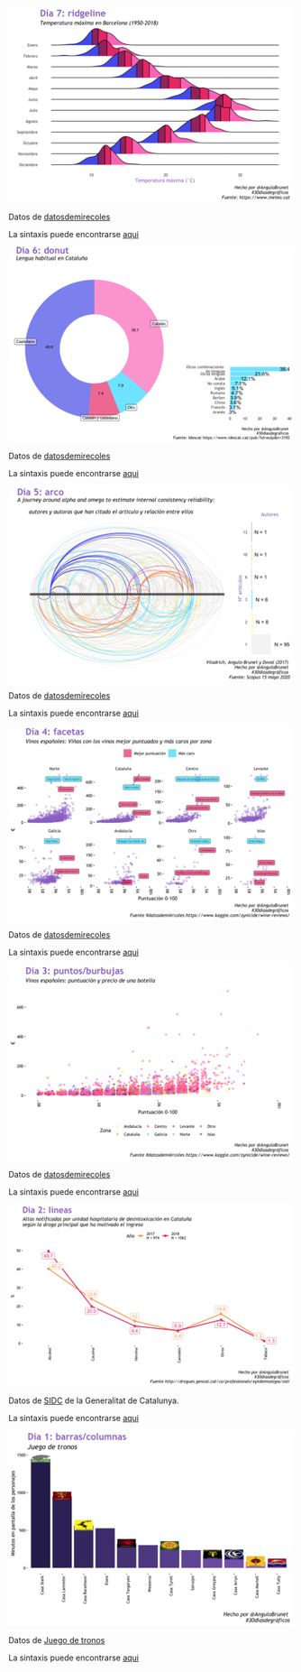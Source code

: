 


![DAY7](https://github.com/AnguloB/datosdemiercoles/blob/master/00_30diasDeGraficos/07_ridgeline/07_ridgeline.png)

Datos de [datosdemirecoles](https://github.com/cienciadedatos/datos-de-miercoles)

 La sintaxis puede encontrarse [aqui](https://github.com/AnguloB/datosdemiercoles/blob/master/00_30diasDeGraficos/07_ridgeline/07_ridgeline.png)



![DAY6](https://github.com/AnguloB/datosdemiercoles/blob/master/00_30diasDeGraficos/06_donut/06_donut.png)

Datos de [datosdemirecoles](https://github.com/cienciadedatos/datos-de-miercoles)

 La sintaxis puede encontrarse [aqui](https://github.com/AnguloB/datosdemiercoles/blob/master/00_30diasDeGraficos/06_donut/06_donuts.png)



![DAY5](https://github.com/AnguloB/datosdemiercoles/blob/master/00_30diasDeGraficos/05_arco/05_arco.png)

Datos de [datosdemirecoles](https://github.com/cienciadedatos/datos-de-miercoles)

 La sintaxis puede encontrarse [aqui](https://github.com/AnguloB/datosdemiercoles/blob/master/00_30diasDeGraficos/05_arco/05_arco.png)


![DAY4](https://github.com/AnguloB/datosdemiercoles/blob/master/00_30diasDeGraficos/04_facetas/04_facetas.png)

Datos de [datosdemirecoles](https://github.com/cienciadedatos/datos-de-miercoles)

 La sintaxis puede encontrarse [aqui](https://github.com/AnguloB/datosdemiercoles/blob/master/00_30diasDeGraficos/03_puntos/03_puntos.png)


![DAY3](https://github.com/AnguloB/datosdemiercoles/blob/master/00_30diasDeGraficos/03_puntos/03_puntos.png)

Datos de [datosdemirecoles](https://github.com/cienciadedatos/datos-de-miercoles)

 La sintaxis puede encontrarse [aqui](https://github.com/AnguloB/datosdemiercoles/blob/master/00_30diasDeGraficos/03_puntos/03_puntos.png)



![DAY2](https://github.com/AnguloB/datosdemiercoles/blob/master/00_30diasDeGraficos/02_lineas/02_lineas.png)

Datos de [SIDC](http://drogues.gencat.cat/ca/professionals/epidemiologia/sid/) de la Generalitat de Catalunya.

 La sintaxis puede encontrarse [aqui](https://github.com/AnguloB/datosdemiercoles/blob/master/00_30diasDeGraficos/02_lineas/02_lineas.png)



![DAY1](https://github.com/AnguloB/datosdemiercoles/blob/master/00_30diasDeGraficos/01_barras/01_barras.png)

Datos de [Juego de tronos](https://github.com/cienciadedatos/datos-de-miercoles)

 La sintaxis puede encontrarse [aqui](https://github.com/AnguloB/datosdemiercoles/blob/master/00_30diasDeGraficos/01_barras/01_barras.R)
